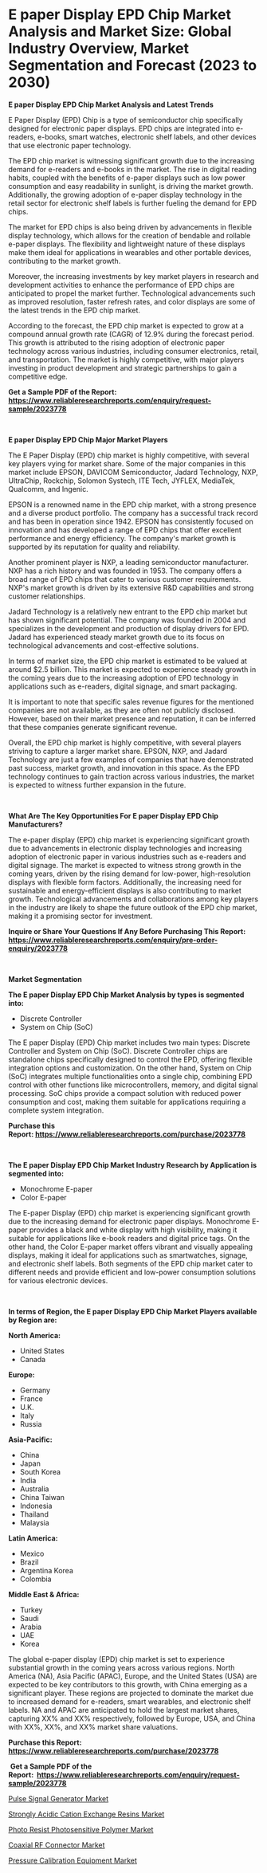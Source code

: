 <p><h1>E paper Display EPD Chip Market Analysis and Market Size: Global Industry Overview, Market Segmentation and Forecast (2023 to 2030)</h1></p><p><strong>E paper Display EPD Chip Market Analysis and Latest Trends</strong></p>
<p><p>E Paper Display (EPD) Chip is a type of semiconductor chip specifically designed for electronic paper displays. EPD chips are integrated into e-readers, e-books, smart watches, electronic shelf labels, and other devices that use electronic paper technology.</p><p>The EPD chip market is witnessing significant growth due to the increasing demand for e-readers and e-books in the market. The rise in digital reading habits, coupled with the benefits of e-paper displays such as low power consumption and easy readability in sunlight, is driving the market growth. Additionally, the growing adoption of e-paper display technology in the retail sector for electronic shelf labels is further fueling the demand for EPD chips.</p><p>The market for EPD chips is also being driven by advancements in flexible display technology, which allows for the creation of bendable and rollable e-paper displays. The flexibility and lightweight nature of these displays make them ideal for applications in wearables and other portable devices, contributing to the market growth.</p><p>Moreover, the increasing investments by key market players in research and development activities to enhance the performance of EPD chips are anticipated to propel the market further. Technological advancements such as improved resolution, faster refresh rates, and color displays are some of the latest trends in the EPD chip market.</p><p>According to the forecast, the EPD chip market is expected to grow at a compound annual growth rate (CAGR) of 12.9% during the forecast period. This growth is attributed to the rising adoption of electronic paper technology across various industries, including consumer electronics, retail, and transportation. The market is highly competitive, with major players investing in product development and strategic partnerships to gain a competitive edge.</p></p>
<p><strong>Get a Sample PDF of the Report:&nbsp; <a href="https://www.reliableresearchreports.com/enquiry/request-sample/2023778">https://www.reliableresearchreports.com/enquiry/request-sample/2023778</a></strong></p>
<p>&nbsp;</p>
<p><strong>E paper Display EPD Chip Major Market Players</strong></p>
<p><p>The E Paper Display (EPD) chip market is highly competitive, with several key players vying for market share. Some of the major companies in this market include EPSON, DAVICOM Semiconductor, Jadard Technology, NXP, UltraChip, Rockchip, Solomon Systech, ITE Tech, JYFLEX, MediaTek, Qualcomm, and Ingenic.</p><p>EPSON is a renowned name in the EPD chip market, with a strong presence and a diverse product portfolio. The company has a successful track record and has been in operation since 1942. EPSON has consistently focused on innovation and has developed a range of EPD chips that offer excellent performance and energy efficiency. The company's market growth is supported by its reputation for quality and reliability.</p><p>Another prominent player is NXP, a leading semiconductor manufacturer. NXP has a rich history and was founded in 1953. The company offers a broad range of EPD chips that cater to various customer requirements. NXP's market growth is driven by its extensive R&D capabilities and strong customer relationships.</p><p>Jadard Technology is a relatively new entrant to the EPD chip market but has shown significant potential. The company was founded in 2004 and specializes in the development and production of display drivers for EPD. Jadard has experienced steady market growth due to its focus on technological advancements and cost-effective solutions.</p><p>In terms of market size, the EPD chip market is estimated to be valued at around $2.5 billion. This market is expected to experience steady growth in the coming years due to the increasing adoption of EPD technology in applications such as e-readers, digital signage, and smart packaging.</p><p>It is important to note that specific sales revenue figures for the mentioned companies are not available, as they are often not publicly disclosed. However, based on their market presence and reputation, it can be inferred that these companies generate significant revenue.</p><p>Overall, the EPD chip market is highly competitive, with several players striving to capture a larger market share. EPSON, NXP, and Jadard Technology are just a few examples of companies that have demonstrated past success, market growth, and innovation in this space. As the EPD technology continues to gain traction across various industries, the market is expected to witness further expansion in the future.</p></p>
<p>&nbsp;</p>
<p><strong>What Are The Key Opportunities For E paper Display EPD Chip Manufacturers?</strong></p>
<p><p>The e-paper display (EPD) chip market is experiencing significant growth due to advancements in electronic display technologies and increasing adoption of electronic paper in various industries such as e-readers and digital signage. The market is expected to witness strong growth in the coming years, driven by the rising demand for low-power, high-resolution displays with flexible form factors. Additionally, the increasing need for sustainable and energy-efficient displays is also contributing to market growth. Technological advancements and collaborations among key players in the industry are likely to shape the future outlook of the EPD chip market, making it a promising sector for investment.</p></p>
<p><strong>Inquire or Share Your Questions If Any Before Purchasing This Report: <a href="https://www.reliableresearchreports.com/enquiry/pre-order-enquiry/2023778">https://www.reliableresearchreports.com/enquiry/pre-order-enquiry/2023778</a></strong></p>
<p>&nbsp;</p>
<p><strong>Market Segmentation</strong></p>
<p><strong>The E paper Display EPD Chip Market Analysis by types is segmented into:</strong></p>
<p><ul><li>Discrete Controller</li><li>System on Chip (SoC)</li></ul></p>
<p><p>The E paper Display (EPD) Chip market includes two main types: Discrete Controller and System on Chip (SoC). Discrete Controller chips are standalone chips specifically designed to control the EPD, offering flexible integration options and customization. On the other hand, System on Chip (SoC) integrates multiple functionalities onto a single chip, combining EPD control with other functions like microcontrollers, memory, and digital signal processing. SoC chips provide a compact solution with reduced power consumption and cost, making them suitable for applications requiring a complete system integration.</p></p>
<p><strong>Purchase this Report:&nbsp;<a href="https://www.reliableresearchreports.com/purchase/2023778">https://www.reliableresearchreports.com/purchase/2023778</a></strong></p>
<p>&nbsp;</p>
<p><strong>The E paper Display EPD Chip Market Industry Research by Application is segmented into:</strong></p>
<p><ul><li>Monochrome E-paper</li><li>Color E-paper</li></ul></p>
<p><p>The E-paper Display (EPD) chip market is experiencing significant growth due to the increasing demand for electronic paper displays. Monochrome E-paper provides a black and white display with high visibility, making it suitable for applications like e-book readers and digital price tags. On the other hand, the Color E-paper market offers vibrant and visually appealing displays, making it ideal for applications such as smartwatches, signage, and electronic shelf labels. Both segments of the EPD chip market cater to different needs and provide efficient and low-power consumption solutions for various electronic devices.</p></p>
<p>&nbsp;</p>
<p><strong>In terms of Region, the E paper Display EPD Chip Market Players available by Region are:</strong></p>
<p>
    <p> <strong> North America: </strong>
        <ul>
            <li>United States</li>
            <li>Canada</li>
        </ul>
        </p> 
    <p> <strong> Europe: </strong>
        <ul>
            <li>Germany</li>
            <li>France</li>
            <li>U.K.</li>
            <li>Italy</li>
            <li>Russia</li>
        </ul>
        </p> 
    <p> <strong> Asia-Pacific: </strong>
        <ul>
            <li>China</li>
            <li>Japan</li>
            <li>South Korea</li>
            <li>India</li>
            <li>Australia</li>
            <li>China Taiwan</li>
            <li>Indonesia</li>
            <li>Thailand</li>
            <li>Malaysia</li>
        </ul>
        </p> 
    <p> <strong> Latin America: </strong>
        <ul>
            <li>Mexico</li>
            <li>Brazil</li>
            <li>Argentina Korea</li>
            <li>Colombia</li>
        </ul>
        </p> 
    <p> <strong> Middle East & Africa: </strong>
        <ul>
            <li>Turkey</li>
            <li>Saudi</li>
            <li>Arabia</li>
            <li>UAE</li>
            <li>Korea</li>
        </ul>
    </p>
    </p>
<p><p>The global e-paper display (EPD) chip market is set to experience substantial growth in the coming years across various regions. North America (NA), Asia Pacific (APAC), Europe, and the United States (USA) are expected to be key contributors to this growth, with China emerging as a significant player. These regions are projected to dominate the market due to increased demand for e-readers, smart wearables, and electronic shelf labels. NA and APAC are anticipated to hold the largest market shares, capturing XX% and XX% respectively, followed by Europe, USA, and China with XX%, XX%, and XX% market share valuations.</p></p>
<p><strong>Purchase this Report: <a href="https://www.reliableresearchreports.com/purchase/2023778">https://www.reliableresearchreports.com/purchase/2023778</a></strong></p>
<p>&nbsp;<strong>Get a Sample PDF of the Report:&nbsp;&nbsp;<a href="https://www.reliableresearchreports.com/enquiry/request-sample/2023778">https://www.reliableresearchreports.com/enquiry/request-sample/2023778</a></strong></p>
<p><strong></strong></p>
<p><p><a href="https://www.linkedin.com/pulse/pulse-signal-generator-market-size-2023-2030-global-industrial-dqlnf/">Pulse Signal Generator Market</a></p><p><a href="https://medium.com/@krish.reportprime/analyzing-strongly-acidic-cation-exchange-resins-market-global-industry-perspective-and-forecast-d63dbf8cc6ba">Strongly Acidic Cation Exchange Resins Market</a></p><p><a href="https://medium.com/@krishna_35021/photo-resist-photosensitive-polymer-market-insights-into-market-cagr-market-trends-and-growth-56339336156a">Photo Resist Photosensitive Polymer Market</a></p><p><a href="https://www.linkedin.com/pulse/coaxial-rf-connector-market-size-share-global-analysis-v9p6f/">Coaxial RF Connector Market</a></p><p><a href="https://www.linkedin.com/pulse/pressure-calibration-equipment-market-insights-players-tpdxf/">Pressure Calibration Equipment Market</a></p></p>